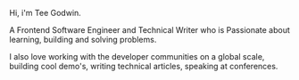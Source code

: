 Hi, i'm Tee Godwin.

A Frontend Software Engineer and Technical Writer who is Passionate about learning, building and solving problems.

I also love working with the developer communities on a global scale, building cool demo's, writing technical articles, speaking at conferences.
<!---
TeeGodwin/TeeGodwin is a ✨ special ✨ repository because its `README.md` (this file) appears on your GitHub profile.
You can click the Preview link to take a look at your changes.
--->
